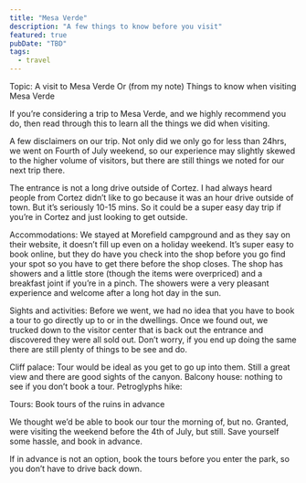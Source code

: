 ```yaml
---
title: "Mesa Verde"
description: "A few things to know before you visit"
featured: true
pubDate: "TBD"
tags:
  - travel
---
```



Topic: A visit to Mesa Verde
Or (from my note) Things to know when visiting Mesa Verde


If you’re considering a trip to Mesa Verde, and we highly recommend you do, then read through this to learn all the things we did when visiting. 

A few disclaimers on our trip. Not only did we only go for less than 24hrs, we went on Fourth of July weekend, so our experience may slightly skewed to the higher volume of visitors, but there are still things we noted for our next trip there. 

The entrance is not a long drive outside of Cortez. I had always heard people from Cortez didn’t like to go because it was an hour drive outside of town. But it’s seriously 10-15 mins. So it could be a super easy day trip if you’re in Cortez and just looking to get outside. 

Accommodations: 
We stayed at Morefield campground and as they say on their website, it doesn’t fill up even on a holiday weekend. It’s super easy to book online, but they do have you check into the shop before you go find your spot so you have to get there before the shop closes. The shop has showers and a little store (though the items were overpriced) and a breakfast joint if you’re in a pinch. The showers were a very pleasant experience and welcome after a long hot day in the sun. 

Sights and activities: 
Before we went, we had no idea that you have to book a tour to go directly up to or in the dwellings. Once we found out, we trucked down to the visitor center that is back out the entrance and discovered they were all sold out. Don’t worry, if you end up doing the same there are still plenty of things to be see and do. 

Cliff palace: Tour would be ideal as you get to go up into them. Still a great view and there are good sights of the canyon. 
Balcony house: nothing to see if you don’t book a tour. 
Petroglyphs hike: 

Tours:
Book tours of the ruins in advance

We thought we’d be able to book our tour the morning of, but no. Granted, were visiting the weekend before the 4th of July, but still. Save yourself some hassle, and book in advance.

If in advance is not an option, book the tours before you enter the park, so you don’t have to drive back down.